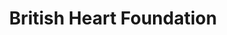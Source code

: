 ---
title: "British Heart Foundation"
url: /banbury/british-heart-foundation-high-street/
shop: Gebrauchtwaren
---